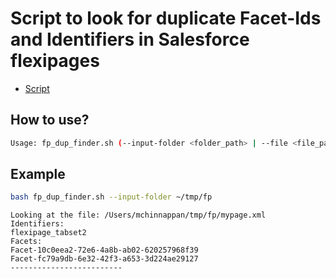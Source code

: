 # Script to look for duplicate Facet-Ids and Identifiers in Salesforce flexipages

- [Script](./fp_dup_finder.sh)

## How to use?

```bash
Usage: fp_dup_finder.sh (--input-folder <folder_path> | --file <file_path>)

```

## Example

```bash
bash fp_dup_finder.sh --input-folder ~/tmp/fp       
```

```
Looking at the file: /Users/mchinnappan/tmp/fp/mypage.xml
Identifiers:
flexipage_tabset2
Facets:
Facet-10c0eea2-72e6-4a8b-ab02-620257968f39
Facet-fc79a9db-6e32-42f3-a653-3d224ae29127
-------------------------



```